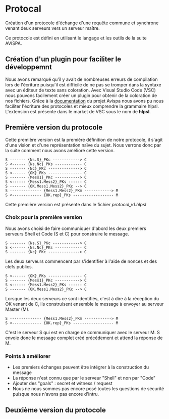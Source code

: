 # Protocal

Création d'un protocole d'échange d'une requête commune et synchrone venant deux serveurs vers un serveur maître.

Ce protocole est défini en utilisant le langage et les outils de la suite AVISPA.

## Création d'un plugin pour faciliter le développemnt

Nous avons remarqué qu'il y avait de nombreuses erreurs de compilation lors de l'écriture puisqu'il est difficile de ne pas se tromper dans la syntaxe avec un éditeur de texte sans coloration.
Avec Visual Studio Code (VSC) nous pouvons facilement créer un plugin pour obtenir de la coloration de nos fichiers. Grâce à la [documentation](http://www.avispa-project.org/) du projet Avispa nous avons pu nous faciliter l'écriture des protocoles et mieux comprendre la grammaire hlpsl.
L'extension est présente dans le market de VSC sous le nom de __hlpsl__.

## Première version du protocole

Cette première version est la première définition de notre protocole, il s'agit d'une vision et d'une représentation naïve du sujet. Nous verrons donc par la suite comment nous avons amélioré cette version.

```text
S ------- {Ns.S}_PKc ------------> C
S <------ {Ns.Nc}_PKs ------------ C
S ------- {Nc}_PKc --------------> C
S <------ {OK}_PKs --------------- C
S ------- {Mess1}_PKc -----------> C
S <------ {Mess1.Mess2}_PKs ------ C
S ------- {OK.Mess1.Mess2}_PKc --> C
S -------------- {Mess1.Mess2}_PKm ------------> M
S <------------- {OK.rep}_PKs ------------------ M
```

Cette première version est présente dans le fichier _protocol_v1.hlpsl_

### Choix pour la première version

Nous avons choisi de faire communiquer d'abord les deux premiers serveurs Shell et Code (S et C) pour construire le message.

```text
S ------- {Ns.S}_PKc ------------> C
S <------ {Ns.Nc}_PKs ------------ C
S ------- {Nc}_PKc --------------> C
```

Les deux serveurs commencent par s'identifier à l'aide de nonces et des clefs publics.

```text
S <------ {OK}_PKs --------------- C
S ------- {Mess1}_PKc -----------> C
S <------ {Mess1.Mess2}_PKs ------ C
S ------- {OK.Mess1.Mess2}_PKc --> C
```

Lorsque les deux serveurs ce sont identifiés, c'est à dire à la réception du OK venant de C, ils construisent ensemble le message à envoyer au serveur Master (M).

```text
S -------------- {Mess1.Mess2}_PKm ------------> M
S <------------- {OK.rep}_PKs ------------------ M
```

C'est le serveur S qui est en charge de communiquer avec le serveur M. S envoie donc le message complet créé précédement et attend la réponse de M.

### Points à améliorer

* Les premiers échanges peuvent être intégrer à la construction du message
* La réponse n'est connu que par le serveur "Shell" et non par "Code"
* Ajouter des "goals" : secret et witness / request
* Nous ne nous sommes pas encore posé toutes les questions de sécurité puisque nous n'avons pas encore d'intru.

## Deuxième version du protocole
